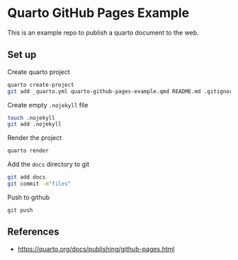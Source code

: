 # Quarto GitHub Pages Example

This is an example repo to publish a quarto document to the web. 

## Set up

Create quarto project
```bash
quarto create-project
git add _quarto.yml quarto-github-pages-example.qmd README.md .gitignore
```

Create empty `.nojekyll` file
```bash
touch .nojekyll
git add .nojekyll
```

Render the project
```bash
quarto render
```

Add the `docs` directory to git
```bash
git add docs
git commit -m"files"
```

Push to github
```bas
git push
```

## References

- <https://quarto.org/docs/publishing/github-pages.html>